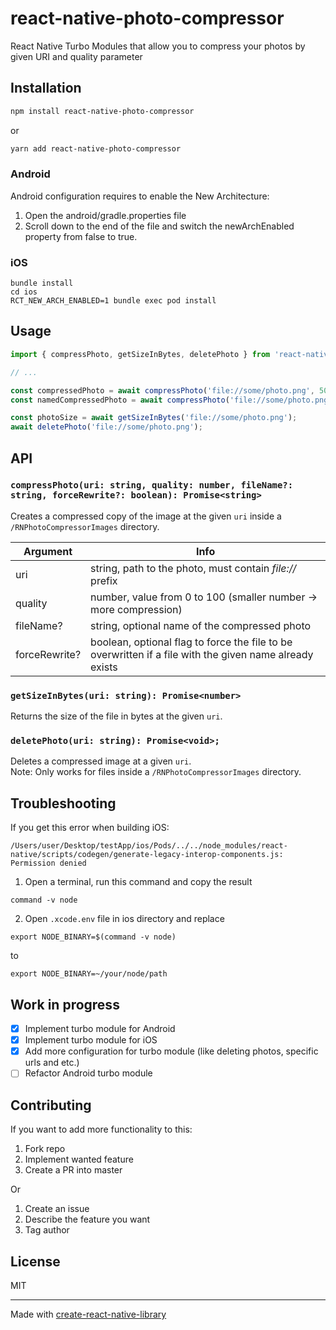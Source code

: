# react-native-photo-compressor

React Native Turbo Modules that allow you to compress your photos by given URI and quality parameter

## Installation

```sh
npm install react-native-photo-compressor
```
or
```sh
yarn add react-native-photo-compressor
```

### Android

Android configuration requires to enable the New Architecture:

1. Open the android/gradle.properties file
2. Scroll down to the end of the file and switch the newArchEnabled property from false to true.

### iOS

```
bundle install
cd ios
RCT_NEW_ARCH_ENABLED=1 bundle exec pod install
```

## Usage

```js
import { compressPhoto, getSizeInBytes, deletePhoto } from 'react-native-photo-compressor';

// ...

const compressedPhoto = await compressPhoto('file://some/photo.png', 50);
const namedCompressedPhoto = await compressPhoto('file://some/photo.png', 50, 'myFileName', true);

const photoSize = await getSizeInBytes('file://some/photo.png');
await deletePhoto('file://some/photo.png');
```

## API

### ```compressPhoto(uri: string, quality: number, fileName?: string, forceRewrite?: boolean): Promise<string>```
Creates a compressed copy of the image at the given ```uri``` inside a ```/RNPhotoCompressorImages``` directory.

| Argument      | Info                                                                                                    |
|---------------|---------------------------------------------------------------------------------------------------------|
| uri           | string, path to the photo, must contain *file://* prefix                                                |
| quality       | number, value from 0 to 100 (smaller number -> more compression)                                        |
| fileName?     | string, optional name of the compressed photo                                                           |
| forceRewrite? | boolean, optional flag to force the file to be overwritten if a file with the given name already exists |

### ```getSizeInBytes(uri: string): Promise<number>```
Returns the size of the file in bytes at the given ```uri```.

### ```deletePhoto(uri: string): Promise<void>;```
Deletes a compressed image at a given ```uri```.</br>
Note: Only works for files inside a ```/RNPhotoCompressorImages``` directory.


## Troubleshooting

If you get this error when building iOS:
```
/Users/user/Desktop/testApp/ios/Pods/../../node_modules/react-native/scripts/codegen/generate-legacy-interop-components.js: Permission denied
```
1. Open a terminal, run this command and copy the result
```
command -v node
```
2. Open ```.xcode.env``` file in ios directory and replace
```
export NODE_BINARY=$(command -v node)
```
to
```
export NODE_BINARY=~/your/node/path
```

## Work in progress

- [x] Implement turbo module for Android
- [x] Implement turbo module for iOS
- [x] Add more configuration for turbo module (like deleting photos, specific urls and etc.)
- [ ] Refactor Android turbo module

## Contributing

If you want to add more functionality to this:
1. Fork repo
2. Implement wanted feature
3. Create a PR into master

Or
1. Create an issue
2. Describe the feature you want
3. Tag author

## License

MIT

---

Made with [create-react-native-library](https://github.com/callstack/react-native-builder-bob)
